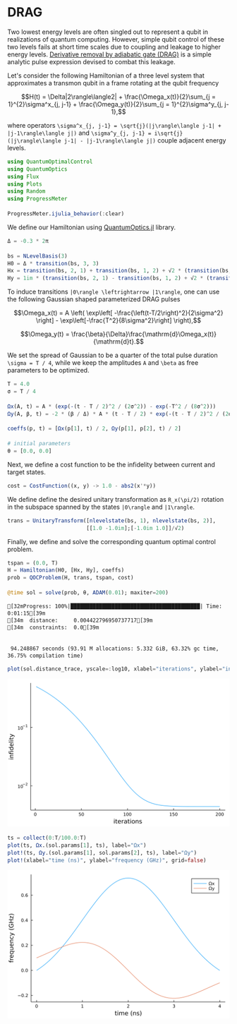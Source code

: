 # DRAG
Two lowest energy levels are often singled out to represent a qubit in realizations of quantum computing. However, simple qubit control of these two levels fails at short time scales due to coupling and leakage to higher energy levels. [Derivative removal by adiabatic gate (DRAG)](https://www.nature.com/articles/s41534-020-00346-2) is a simple analytic pulse expression devised to combat this leakage. 

Let's consider the following Hamiltonian of a three level system that approximates a transmon qubit in a frame rotating at the qubit frequency


```math
H(t) = \Delta|2\rangle\langle2| + \frac{\Omega_x(t)}{2}\sum_{j = 1}^{2}\sigma^x_{j, j-1} + \frac{\Omega_y(t)}{2}\sum_{j = 1}^{2}\sigma^y_{j, j-1},
```

where operators ``\sigma^x_{j, j-1} = \sqrt{j}(|j\rangle\langle j-1| + |j-1\rangle\langle j|)`` and ``\sigma^y_{j, j-1} = i\sqrt{j}(|j\rangle\langle j-1| - |j-1\rangle\langle j|)`` couple adjacent energy levels.


```julia
using QuantumOptimalControl
using QuantumOptics
using Flux
using Plots
using Random
using ProgressMeter

ProgressMeter.ijulia_behavior(:clear)
```

We define our Hamiltonian using [QuantumOptics.jl](https://qojulia.org/) library.


```julia
Δ = -0.3 * 2π

bs = NLevelBasis(3)
H0 = Δ * transition(bs, 3, 3)
Hx = transition(bs, 2, 1) + transition(bs, 1, 2) + √2 * (transition(bs, 3, 2) + transition(bs, 2, 3))
Hy = 1im * (transition(bs, 2, 1) - transition(bs, 1, 2) + √2 * (transition(bs, 3, 2) - transition(bs, 2, 3)))
```

To induce transitions ``|0\rangle \leftrightarrow |1\rangle``, one can use the following Gaussian shaped parameterized DRAG pulses


```math
\Omega_x(t) = A \left( \exp\left[ -\frac{\left(t-T/2\right)^2}{2\sigma^2} \right] - \exp\left[-\frac{T^2}{8\sigma^2}\right] \right),
```


```math
\Omega_y(t) = \frac{\beta}{\Delta}\frac{\mathrm{d}\Omega_x(t)}{\mathrm{d}t}.
```

We set the spread of Gaussian to be a quarter of the total pulse duration ``\sigma = T / 4``, while we keep the amplitudes ``A`` and ``\beta`` as free parameters to be optimized.


```julia
T = 4.0
σ = T / 4

Ωx(A, t) = A * (exp(-(t - T / 2)^2 / (2σ^2)) - exp(-T^2 / (8σ^2)))
Ωy(A, β, t) = -2 * (β / Δ) * A * (t - T / 2) * exp(-(t - T / 2)^2 / (2σ^2))

coeffs(p, t) = [Ωx(p[1], t) / 2, Ωy(p[1], p[2], t) / 2]

# initial parameters
θ = [0.0, 0.0]
```

Next, we define a cost function to be the infidelity between current and target states.


```julia
cost = CostFunction((x, y) -> 1.0 - abs2(x'*y))
```

We define define the desired unitary transformation as ``R_x(\pi/2)`` rotation in the subspace spanned by the states ``|0\rangle`` and ``|1\rangle``.


```julia
trans = UnitaryTransform([nlevelstate(bs, 1), nlevelstate(bs, 2)], 
                         [[1.0 -1.0im];[-1.0im 1.0]]/√2)
```

Finally, we define and solve the corresponding quantum optimal control problem.


```julia
tspan = (0.0, T)
H = Hamiltonian(H0, [Hx, Hy], coeffs)
prob = QOCProblem(H, trans, tspan, cost)

@time sol = solve(prob, θ, ADAM(0.01); maxiter=200)
```


    [32mProgress: 100%|█████████████████████████████████████████| Time: 0:01:15[39m
    [34m  distance:     0.004422796950737717[39m
    [34m  constraints:  0.0[39m


     94.248867 seconds (93.91 M allocations: 5.332 GiB, 63.32% gc time, 36.75% compilation time)



```julia
plot(sol.distance_trace, yscale=:log10, xlabel="iterations", ylabel="infidelity", grid=false, legend=false)
```





![svg](DRAG_files/DRAG_13_0.svg)




```julia
ts = collect(0:T/100.0:T)
plot(ts, Ωx.(sol.params[1], ts), label="Ωx")
plot!(ts, Ωy.(sol.params[1], sol.params[2], ts), label="Ωy")
plot!(xlabel="time (ns)", ylabel="frequency (GHz)", grid=false)
```





![svg](DRAG_files/DRAG_14_0.svg)


